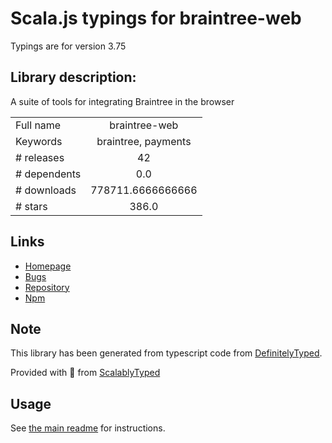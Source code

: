 
# Scala.js typings for braintree-web

Typings are for version 3.75

## Library description:
A suite of tools for integrating Braintree in the browser

|                    |                 |
| ------------------ | :-------------: |
| Full name          | braintree-web |
| Keywords           | braintree, payments |
| # releases         | 42 |
| # dependents       | 0.0 |
| # downloads        | 778711.6666666666 |
| # stars            | 386.0 |

## Links
- [Homepage](https://github.com/braintree/braintree-web)
- [Bugs](https://github.com/braintree/braintree-web/issues)
- [Repository](https://github.com/braintree/braintree-web)
- [Npm](https://www.npmjs.com/package/braintree-web)
    


## Note
This library has been generated from typescript code from [DefinitelyTyped](https://definitelytyped.org).

Provided with :purple_heart: from [ScalablyTyped](https://github.com/oyvindberg/ScalablyTyped)

## Usage
See [the main readme](../../readme.md) for instructions.


